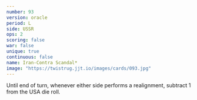 ```yaml
---
number: 93
version: oracle
period: L
side: USSR
ops: 2
scoring: false
war: false
unique: true
continuous: false
name: Iran-Contra Scandal*
image: "https://twistrug.jjt.io/images/cards/093.jpg"
---
```

Until end of turn, whenever either side performs a realignment, subtract 1 from the USA die roll.
